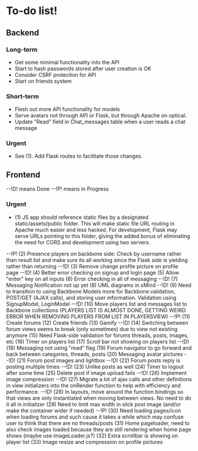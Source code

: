 To-do list!
===========

Backend
-------

### Long-term
* Get some minimal functionality into the API
* Start to hash passwords stored after user creation is OK
* Consider CSRF protection for API
* Start on friends system

### Short-term
* Flesh out more API functionality for models
* Serve avatars not through API or Flask, but through Apache on optical.
* Update "Read" field in Chat_messages table when a user reads a chat message

### Urgent
* See (1). Add Flask routes to facilitate those changes.

Frontend
--------
--!D! means Done
--!P! means in Progress

### Urgent
* (1) JS app should reference static files by a designated static/assets/public folder. This will make static file URL routing in Apache much easier and less hacked. For development, Flask may serve URLs pointing to this folder, giving the added bonus of eliminating the need for CORS and development using two servers.

--!P! (2) Presence players on backbone side: Check by username rather than result list and make sure its all working since the Flask side is yielding rather than returning
--!D! (3) Remove change profile picture on profile page
--!D! (4) Better error checking on signup and login page
(5) Allow "enter" key on all inputs
(6) Error checking in all of messaging
--!D! (7) Messaging Notification not up yet 
(8) UML diagrams in xMind
--!D! (9) Need to transition to using Backbone Models more for Backbone.validation, POST/GET (AJAX calls), and storing user information. Validation using SignupModel, LoginModel
--!D! (10) Move players list and messages list to Backbone collections (PLAYERS LIST IS ALMOST DONE, GETTING WEIRD ERROR WHEN REMOVING PLAYERS FROM LIST IN PLAYERSVIEW)
--!P! (11) Create forums
(12) Create friends
(13) Gamify
--!D! (14) Switching between forum views seems to break (only sometimes) due to view not existing anymore
(15) Need Flask-side validation for forums threads, posts, images, etc
(16) Timer on players list
(17) Scroll bar not showing on players list
--!D! (18) Messaging not using "read" flag
(19) Forum navigator to go forward and back between categories, threads, posts
(20) Messaging avatar pictures
--!D! (21) Forum post images and lightbox
--!D! (22) Forum posts reply is posting multiple times
--!D! (23) Unlike posts as well
(24) Timer to logout after some time
(25) Delete post if image upload fails
--!D! (26) Implement image compression
--!D! (27) Migrate a lot of ajax calls and other definitions in view initializers into the onRender function to help with efficiency and performance.
--!D! (28) In layouts, move around the function bindings so that views are only instantiated when moving between views. No need to do it all in initializer
(29) Need to limit max width in slick post image (and/or make the container wider if needed)
--!P! (30) Need loading pages/icon when loading forums and such cause it takes a while which may confuse user to think that there are no threads/posts
(31) Home pageloader, need to also check images loaded because they are still rendering when home page shows (maybe use imageLoader.js?)
(32) Extra scrollbar is showing on player list
(33) Image resize and compression on profile pictures